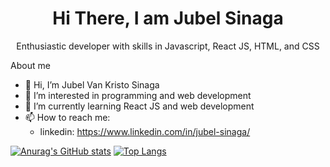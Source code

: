 <h1 align='center'>Hi There, I am Jubel Sinaga </h1>

<p align='center'>Enthusiastic developer with skills in Javascript, React JS, HTML, and CSS</p>

About me

- 👋 Hi, I’m Jubel Van Kristo Sinaga
- 👀 I’m interested in programming and web development
- 🌱 I’m currently learning React JS and web development
- 📫 How to reach me: 
  - linkedin: https://www.linkedin.com/in/jubel-sinaga/




[![Anurag's GitHub stats](https://github-readme-stats.vercel.app/api?username=Jubel13)](https://github.com/anuraghazra/github-readme-stats)
[![Top Langs](https://github-readme-stats.vercel.app/api/top-langs/?username=Jubel13)](https://github.com/anuraghazra/github-readme-stats)





<!---
Jubel13/Jubel13 is a ✨ special ✨ repository because its `README.md` (this file) appears on your GitHub profile.
You can click the Preview link to take a look at your changes.
--->
